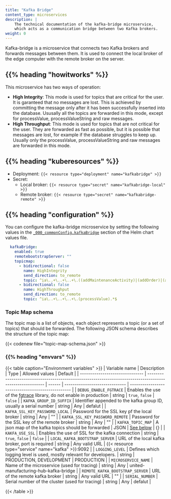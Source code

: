 ```yaml
---
title: "Kafka Bridge"
content_type: microservices
description: |
    The technical documentation of the kafka-bridge microservice,
    which acts as a communication bridge between two Kafka brokers.
weight: 0
---
```


<!-- overview -->

Kafka-bridge is a microservice that connects two Kafka brokers and forwards
messages between them. It is used to connect the local broker of the edge computer
with the remote broker on the server.

## {{% heading "howitworks" %}}

This microservice has two ways of operation:

- **High Integrity**: This mode is used for topics that are critical for the
  user. It is garanteed that no messages are lost. This is achieved by
  committing the message only after it has been successfully inserted into the
  database. Ususally all the topics are forwarded in this mode, except for
  processValue, processValueString and raw messages.
- **High Throughput**: This mode is used for topics that are not critical for
  the user. They are forwarded as fast as possible, but it is possible that
  messages are lost, for example if the database struggles to keep up. Usually
  only the processValue, processValueString and raw messages are forwarded in
  this mode.

<!-- body -->

## {{% heading "kuberesources" %}}

- Deployment: `{{< resource type="deployment" name="kafkabridge" >}}`
- Secret:
  - Local broker: `{{< resource type="secret" name="kafkabridge-local" >}}`
  - Remote broker: `{{< resource type="secret" name="kafkabridge-remote" >}}`

## {{% heading "configuration" %}}

You can configure the kafka-bridge microservice by setting the following values
in the [`_000_commonConfig.kafkaBridge`](/docs/architecture/helm-chart/#kafka-bridge)
section of the Helm chart values file.

```yaml
  kafkaBridge:
    enabled: true
    remotebootstrapServer: ""
    topicmap:
      - bidirectional: false
        name: HighIntegrity
        send_direction: to_remote
        topic: ^ia\..+\..+\..+\.((addMaintenanceActivity)|(addOrder)|(addParentToChild)|(addProduct)|(addShift)|(count)|(deleteShiftByAssetIdAndBeginTimestamp)|(deleteShiftById)|(endOrder)|(modifyProducedPieces)|(modifyState)|(productTag)|(productTagString)|(recommendation)|(scrapCount)|(startOrder)|(state)|(uniqueProduct)|(scrapUniqueProduct))$
      - bidirectional: false
        name: HighThroughput
        send_direction: to_remote
        topic: ^ia\..+\..+\..+\.(processValue).*$
```

### Topic Map schema

The topic map is a list of objects, each object represents a topic (or a set of
topics) that should be forwarded. The following JSON schema describes the
structure of the topic map:

{{< codenew file="topic-map-schema.json" >}}

### {{% heading "envvars" %}}

{{< table caption="Environment variables" >}}
| Variable name                   | Description                                                                                               | Type   | Allowed values                 | Default                                           |
| ------------------------------- | --------------------------------------------------------------------------------------------------------- | ------ | ------------------------------ | ------------------------------------------------- |
| `DEBUG_ENABLE_FGTRACE`          | Enables the use of the [fgtrace](https://github.com/felixge/fgtrace) library, do not enable in production | string | `true`, `false`                | `false`                                           |
| `KAFKA_GROUP_ID_SUFFIX`         | Identifier appended to the kafka group ID, usually a serial number                                        | string | Any                            | defalut                                           |
| `KAFKA_SSL_KEY_PASSWORD_LOCAL`  | Password for the SSL key pf the local broker                                                              | string | Any                            | ""                                                |
| `KAFKA_SSL_KEY_PASSWORD_REMOTE` | Password for the SSL key of the remote broker                                                             | string | Any                            | ""                                                |
| `KAFKA_TOPIC_MAP`               | A json map of the kafka topics should be forwarded                                                        | JSON   | [See below](#topic-map-schema) | {}                                                |
| `KAKFA_USE_SSL`                 | Enables the use of SSL for the kafka connection                                                           | string | `true`, `false`                | `false`                                           |
| `LOCAL_KAFKA_BOOTSTRAP_SERVER`  | URL of the local kafka broker, port is required                                                           | string | Any valid URL                  | {{< resource type="service" name="kafka" >}}:9092 |
| `LOGGING_LEVEL`                 | Defines which logging level is used, mostly relevant for developers.                                      | string | PRODUCTION, DEVELOPMENT        | PRODUCTION                                        |
| `MICROSERVICE_NAME`             | Name of the microservice (used for tracing)                                                               | string | Any                            | united-manufacturing-hub-kafka-bridge             |
| `REMOTE_KAFKA_BOOTSTRAP_SERVER` | URL of the remote kafka broker                                                                            | string | Any valid URL                  | ""                                                |
| `SERIAL_NUMBER`                 | Serial number of the cluster (used for tracing)                                                           | string | Any                            | defalut                                           |

{{< /table >}}
